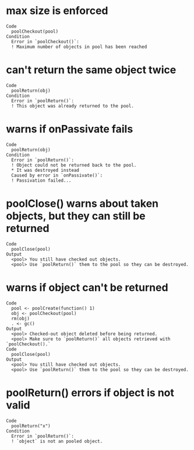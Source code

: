 # max size is enforced

    Code
      poolCheckout(pool)
    Condition
      Error in `poolCheckout()`:
      ! Maximum number of objects in pool has been reached

# can't return the same object twice

    Code
      poolReturn(obj)
    Condition
      Error in `poolReturn()`:
      ! This object was already returned to the pool.

# warns if onPassivate fails

    Code
      poolReturn(obj)
    Condition
      Error in `poolReturn()`:
      ! Object could not be returned back to the pool.
      * It was destroyed instead
      Caused by error in `onPassivate()`:
      ! Passivation failed...

# poolClose() warns about taken objects, but they can still be returned

    Code
      poolClose(pool)
    Output
      <pool> You still have checked out objects.
      <pool> Use `poolReturn()` them to the pool so they can be destroyed.

# warns if object can't be returned

    Code
      pool <- poolCreate(function() 1)
      obj <- poolCheckout(pool)
      rm(obj)
      . <- gc()
    Output
      <pool> Checked-out object deleted before being returned.
      <pool> Make sure to `poolReturn()` all objects retrieved with `poolCheckout().`
    Code
      poolClose(pool)
    Output
      <pool> You still have checked out objects.
      <pool> Use `poolReturn()` them to the pool so they can be destroyed.

# poolReturn() errors if object is not valid

    Code
      poolReturn("x")
    Condition
      Error in `poolReturn()`:
      ! `object` is not an pooled object.

